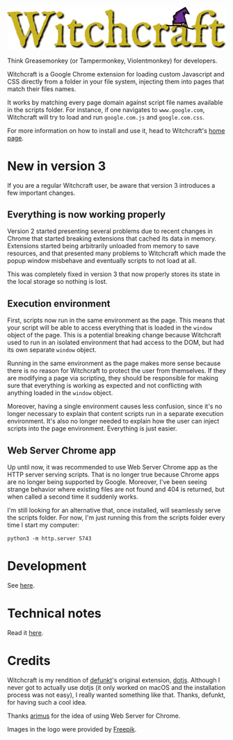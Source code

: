 
![Witchcraft](docs/title.png)

Think Greasemonkey (or Tampermonkey, Violentmonkey) for developers.

Witchcraft is a Google Chrome extension for loading custom Javascript and CSS directly from a folder in your file system, injecting them into pages that match their files names.

It works by matching every page domain against script file names available in the scripts folder. For instance, if one navigates to `www.google.com`, Witchcraft will try to load and run `google.com.js` and `google.com.css`.

For more information on how to install and use it, head to Witchcraft's [home page](//luciopaiva.com/witchcraft).

# New in version 3

If you are a regular Witchcraft user, be aware that version 3 introduces a few important changes.

## Everything is now working properly

Version 2 started presenting several problems due to recent changes in Chrome that started breaking extensions that cached its data in memory. Extensions started being arbitrarily unloaded from memory to save resources, and that presented many problems to Witchcraft which made the popup window misbehave and eventually scripts to not load at all.

This was completely fixed in version 3 that now properly stores its state in the local storage so nothing is lost.

## Execution environment

First, scripts now run in the same environment as the page. This means that your script will be able to access everything that is loaded in the `window` object of the page. This is a potential breaking change because Witchcraft used to run in an isolated environment that had access to the DOM, but had its own separate `window` object.

Running in the same environment as the page makes more sense because there is no reason for Witchcraft to protect the user from themselves. If they are modifying a page via scripting, they should be responsible for making sure that everything is working as expected and not conflicting with anything loaded in the `window` object.

Moreover, having a single environment causes less confusion, since it's no longer necessary to explain that content scripts run in a separate execution environment. It's also no longer needed to explain how the user can inject scripts into the page environment. Everything is just easier.

## Web Server Chrome app

Up until now, it was recommended to use Web Server Chrome app as the HTTP server serving scripts. That is no longer true because Chrome apps are no longer being supported by Google. Moreover, I've been seeing strange behavior where existing files are not found and 404 is returned, but when called a second time it suddenly works.

I'm still looking for an alternative that, once installed, will seamlessly serve the scripts folder. For now, I'm just running this from the scripts folder every time I start my computer:

    python3 -m http.server 5743 

# Development

See [here](./development.md).

# Technical notes

Read it [here](./technical-notes.md).

# Credits

Witchcraft is my rendition of [defunkt](//github.com/defunkt)'s original extension, [dotjs](//github.com/defunkt/dotjs). Although I never got to actually use dotjs (it only worked on macOS and the installation process was not easy), I really wanted something like that. Thanks, defunkt, for having such a cool idea.

Thanks [arimus](//github.com/arimus) for the idea of using Web Server for Chrome.

Images in the logo were provided by [Freepik](//www.flaticon.com/authors/freepik).
